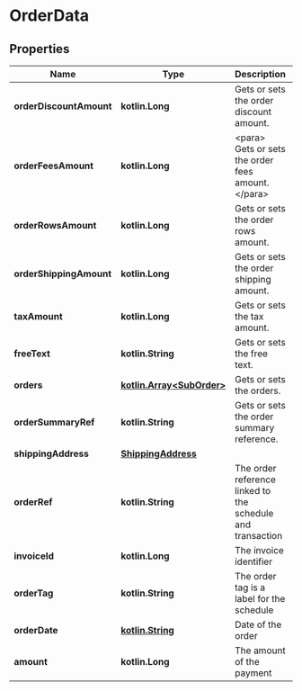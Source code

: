 
# OrderData

## Properties
Name | Type | Description | Notes
------------ | ------------- | ------------- | -------------
**orderDiscountAmount** | **kotlin.Long** | Gets or sets the order discount amount. |  [optional]
**orderFeesAmount** | **kotlin.Long** | &lt;para&gt;               Gets or sets the order fees amount.              &lt;/para&gt; |  [optional]
**orderRowsAmount** | **kotlin.Long** | Gets or sets the order rows amount. |  [optional]
**orderShippingAmount** | **kotlin.Long** | Gets or sets the order shipping amount. |  [optional]
**taxAmount** | **kotlin.Long** | Gets or sets the tax amount. |  [optional]
**freeText** | **kotlin.String** | Gets or sets the free text. |  [optional]
**orders** | [**kotlin.Array&lt;SubOrder&gt;**](SubOrder.md) | Gets or sets the orders. |  [optional]
**orderSummaryRef** | **kotlin.String** | Gets or sets the order summary reference. |  [optional]
**shippingAddress** | [**ShippingAddress**](ShippingAddress.md) |  |  [optional]
**orderRef** | **kotlin.String** | The order reference linked to the schedule and transaction | 
**invoiceId** | **kotlin.Long** | The invoice identifier |  [optional]
**orderTag** | **kotlin.String** | The order tag is a label for the schedule |  [optional]
**orderDate** | [**kotlin.String**](kotlin.String.md) | Date of the order | 
**amount** | **kotlin.Long** | The amount of the payment | 



